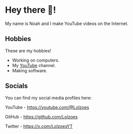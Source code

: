 # Hey there 👋!
My name is Noah and I make YouTube videos on the Internet.
## Hobbies
These are my hobbies!
- Working on computers.
- My [YouTube](https://youtube.com/@Lolzoes) channel.
- Making software.
## Socials
You can find my social media profiles here:

YouTube - https://youtube.com/@Lolzoes

GitHub - https://github.com/Lolzoes

Twitter - https://x.com/LolzoesYT

